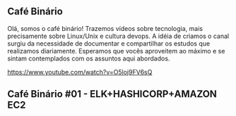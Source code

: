 ## Café Binário
Olá, somos o café binário!
Trazemos vídeos sobre tecnologia, mais precisamente sobre Linux/Unix e cultura devops.
A idéia de criamos o canal surgiu da necessidade de documentar e compartilhar os estudos que realizamos diariamente.
Esperamos que vocês aproveitem ao máximo e se sintam contemplados com os assuntos aqui abordados. 

https://www.youtube.com/watch?v=O5loj9FV6sQ

## Café Binário #01 - ELK+HASHICORP+AMAZON EC2

